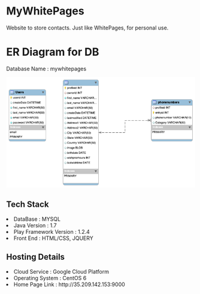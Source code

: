 <h1> MyWhitePages </h1>
Website to store contacts.
Just like WhitePages, for personal use.


<h1> ER Diagram for DB </h1>
Database Name : mywhitepages

![alt text](https://raw.githubusercontent.com/Rathan-Naik/mywhitepages/master/ERD.png)


<h2> Tech Stack</h2>
<li> DataBase : MYSQL </li>
<li> Java Version : 1.7  </li>
<li> Play Framework Version : 1.2.4</li>
<li> Front End : HTML/CSS, JQUERY</li>
  
 <h2> Hosting Details </h1>
 <li> Cloud Service : Google Cloud Platform </li>
 <li> Operating System : CentOS 6 </li>
 <li> Home Page Link : http://35.209.142.153:9000 </li>
 

